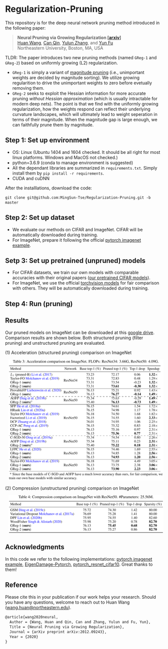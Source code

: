 # Regularization-Pruning

This repository is for the deep neural network pruning method introduced in the following paper:
> **Neural Pruning via Growing Regularization [[arxiv](https://arxiv.org/abs/2012.09243)]** \
> [Huan Wang](http://huanwang.tech/), [Can Qin](http://canqin.tech/), [Yulun Zhang](http://yulunzhang.com/), and [Yun Fu](http://www1.ece.neu.edu/~yunfu/) \
> Northeastern University, Boston, MA, USA

TLDR: The paper introduces two new pruning methods (named `GReg-1` and `GReg-2`) based on uniformly growing (L2) regularization.
- `GReg-1` is simply a variant of [magnitude pruning](https://arxiv.org/abs/1608.08710) (i.e., unimportant weights are decided by magnitude sorting). We utilize growing regularition to drive the unimportant weights to zero before evetually removing them.
- `GReg-2` seeks to exploit the Hessian information for more accurate pruning *without Hessian approximation* (which is usually intractable for modern deep nets). The point is that we find with the uniformly growing regularization, how the weights respond can reflect their underlying curvature landscapes, which will ultimately lead to weight seperation in terms of their magnitude. When the magnitude gap is large enough, we can faithfully prune them by magnitude.

## Step 1: Set up environment
- OS: Linux (Ubuntu 1404 and 1604 checked. It should be all right for most linux platforms. Windows and MacOS not checked.)
- python=3.6.9 (conda to manage environment is suggested)
- All the dependant libraries are summarized in `requirements.txt`. Simply install them by `pip install -r requirements`.
- CUDA and cuDNN

After the installlations, download the code:
```
git clone git@github.com:MingSun-Tse/Regularization-Pruning.git -b master
```

## Step 2: Set up dataset
- We evaluate our methods on CIFAR and ImageNet. CIFAR will be automatically downloaded during training.
- For ImageNet, prepare it following the official [pytorch imagenet example](https://github.com/pytorch/examples/tree/master/imagenet).


## Setp 3: Set up pretrained (unpruned) models
- For CIFAR datasets, we train our own models with comparable accuracies with their original papers ([our pretrained CIFAR models](xx)). 
- For ImageNet, we use the official [torchvision models](https://pytorch.org/docs/stable/torchvision/models.html) for fair comparison with others. They will be automatically downloaded during training.

## Step 4: Run (pruning)


## Results
Our pruned models on ImageNet can be downloaded at this [google drive](xx). Comparison results are shown below. Both structured pruning (filter pruning) and unstructured pruning are evaluated.

(1) Acceleration (structured pruning) comparison on ImageNet
<center><img src="readme_figures/acceleration_comparison_imagenet.png" width="700" hspace="10"></center>

(2) Compression (unstructured pruning) comparison on ImageNet
<center><img src="readme_figures/compression_comparison_imagenet.png" width="700" hspace="10"></center>

## Acknowledgments
In this code we refer to the following implementations: [pytorch imagenet example](https://github.com/pytorch/examples/tree/master/imagenet), [EigenDamage-Pytorch](https://github.com/alecwangcq/EigenDamage-Pytorch), [pytorch_resnet_cifar10](https://github.com/akamaster/pytorch_resnet_cifar10). Great thanks to them!

## Reference
Please cite this in your publication if our work helps your research. Should you have any questions, welcome to reach out to Huan Wang (wang.huan@northeastern.edu).

    @article{wang2020neural,
      Author = {Wang, Huan and Qin, Can and Zhang, Yulun and Fu, Yun},
      Title = {Neural Pruning via Growing Regularization},
      Journal = {arXiv preprint arXiv:2012.09243},
      Year = {2020}
    }







